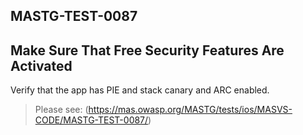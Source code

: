 ##  MASTG-TEST-0087

## Make Sure That Free Security Features Are Activated

Verify that the app has PIE and stack canary and ARC enabled.

> Please see: (https://mas.owasp.org/MASTG/tests/ios/MASVS-CODE/MASTG-TEST-0087/)